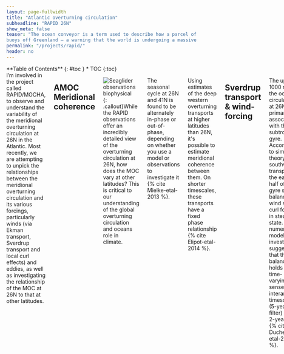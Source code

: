```yaml
---
layout: page-fullwidth
title: "Atlantic overturning circulation"
subheadline: "RAPID 26N"
show_meta: false
teaser: "The ocean conveyor is a term used to describe how a parcel of water initially at the surface in high northern latitudes might travel at depth to the Southern Ocean, and then return in surface currents (see Figure 1). The conveyor belt idea made its Hollywood debut in the film ‘The Day after Tomorrow’ in which a palaeoclimatologist shows a similar diagram to politicians. Soon after, large drops in temperature are recorded by weather
buoys off Greenland — a warning that the world is undergoing a massive climate shift due to a shut down of the conveyor belt. In the film, the shutdown of the circulation plunged the world into a new ice age, with glacial conditions spreading equatorward more quickly than cars could drive. While the details of the film are only loosely based on science, it raises a valid question: could the conveyor shut down and what would be the consequences to the Earth climate system if it did?"
permalink: "/projects/rapid/"
header: no
---
```

<div class="row">
<div class="medium-4 medium-push-8 columns" markdown="1">
<div class="panel radius" markdown="1">
**Table of Contents**
{: #toc }
*  TOC
{:toc}
</div>
</div><!-- /.medium-4.columns -->

<div class="medium-8 medium-pull-4 columns" markdown="1">I’m involved in the project called RAPID/MOCHA, to observe and understand the variability of the meridional overturning circulation at 26N in the Atlantic. Most recently, we are attempting to unpick the relationships between the meridional overturning circulation and its various forcings, particularly winds (via Ekman transport, Sverdrup transport and local curl effects) and eddies, as well as investigating the relationship of the MOC at 26N to that at other latitudes.



## AMOC Meridional coherence 

![Seaglider observations biophysical](http://i1.wp.com/69.195.124.112/~frajkawi/_sites/wp-content/uploads/2012/08/moc_coh1-300x269.png?resize=200%2C179){: .callout}While the RAPID observations offer an incredibly detailed view of the overturning circulation at 26N, how does the MOC vary at other latitudes? This is critical to our understanding of the global overturning circulation and oceans role in climate.

The seasonal cycle at 26N and 41N is found to be alternately in-phase or out-of-phase, depending on whether you use a model or observations to investigate it  {% cite Mielke-etal-2013 %}.

Using estimates of the deep western overturning transports at higher latitudes than 26N, it's possible to estimate meridional coherence between them.  On shorter timescales, these transports have a fixed phase relationship {% cite Elipot-etal-2014 %}.

## Sverdrup transport & wind-forcing 

The upper 1000 m of the ocean circulation at 26N is primarily associated with the subtropical gyre.  According to simplified theory, the southward transport of the eastern half of the gyre should balance the wind stress curl forcing in steady state.  A numerical model investigation suggests that the balance also holds in a time-varying sense, on interannual timescales (5-year filter) with a 2-year lag {% cite Duchez-etal-2014b %}.

## Downturn in 2009/10

![Seaglider observations biophysical](http://i2.wp.com/www.personal.soton.ac.uk/eefw1u08/researchfigs/moc_clip_collapse.png?resize=200%2C213){: .callout}In the winter of 2009-2010, the MOC collapsed (i.e., was briefly zero), recording negative overturning values by from our observations at 26N. This was due in part to a reversal in the sign of the Ekman transport, and an anomalously low Gulf Stream transport. At the same time, record low temperatures were felt in the UK and Europe.

From the RAPID observations at 26N, the downturn has been associated primarily with a strengthening of the southward flow of the upper mid-ocean transport (roughly, the top 1000m transport in the subtropical gyre) while the other components of overturning (Florida Current and Ekman transport) were relatively constant {% cite McCarthy-etal-2012 %}.  

Since the overturning strength is highly correlated to the meridional heat transport, estimates of overturning at 26N and 41N were used to estimate meridional heat transport at these two latitudes.  Differencing these values gives meridional heat transport divergence, or the ocean-driven changes in heat content between those latitudes.  It was found that the anomalous weakening of the MOC in 2009/10 was responsible for a measurable cooling of the subtropical North Atlantic {% cite Cunningham-etal-2013 %}.

While the RAPID observations could link the dip in 2009/10 MOC to the upper mid-ocean transport, a numerical model was used to associate that change with atmospheric forcing.  In particular, a numerical model forced by realistic atmospheric conditions was able to simulate not just the anomalous surface Ekman transports but also the changes in the upper mid-ocean transport {% cite Roberts-etal-2013 %}.  These findings suggest that the changes in 2009/10 may have been wind-driven.

## Impact of eddies on the MOC

![Seaglider observations biophysical](http://i1.wp.com/www.personal.soton.ac.uk/eefw1u08/researchfigs/covar_gs_clip.png?resize=200%2C195s){: .callout}While the RAPID array is designed to estimate overturning, the structure of the array (as a zonal set of moorings along a single line of latitude) lends itself well to studying westward propagating eddies and Rossby waves.  These eddies and Rossby waves may influence the transport variability of the MOC on shorter (sub-annual) timescales.

Using the RAPID moorings, eddies/Rossby waves have a nearly mode-1 vertical structure as they approach the western boundary.  As they approach the western boundary, however, more of their variability is contained in higher modes.  Higher modes have a weaker influence on the MOC transport {% cite Clement-etal-2014 %}.

At the western boundary, however, the presence of eddies is associated with elevated turbulent dissipation.  Using a finescale parameterization and a 75 kHz ADCP deployed as part of the RAPID array, dissipation is particularly strong during anticyclones (clockwise circulating eddies) relative to cyclones {% cite Clement-etal-2015 %}.

These eddies occasionally also drive the variability in the Florida Current transport, the Gulf Stream transport between Florida and the Bahamas.  While the eddies are responsible for large, coherent fluctuations in the Gulf Stream, the process is non-stationary {% cite FrajkaWilliams-etal-2013 %}.



<p align="right">back to <a href="/projects/">Research</a></p>

References
----------
{% bibliography --cited --prefix post1 %}
</div><!-- /.medium-8.columns -->
</div><!-- /.row -->